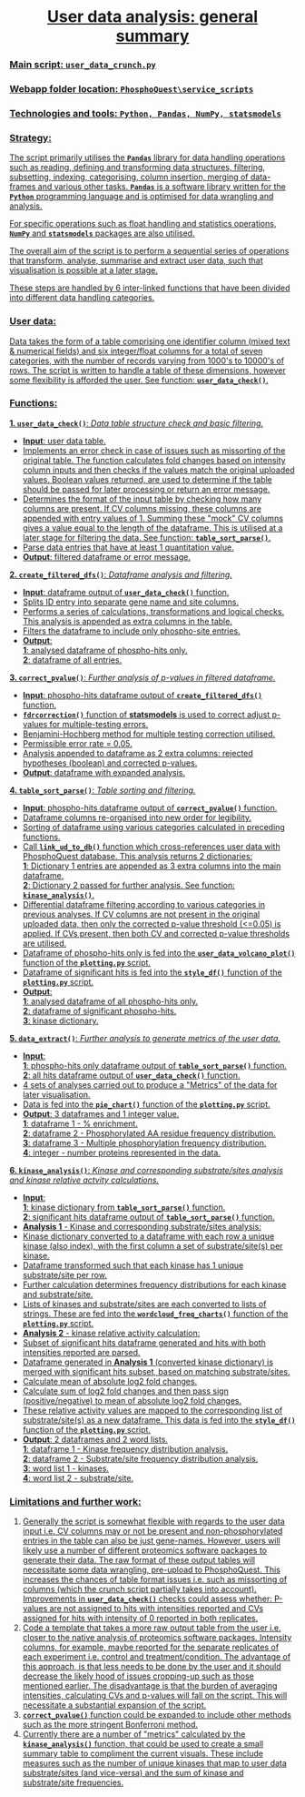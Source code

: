 # <center><u>User data analysis: general summary</center>

### <u>Main script</u>:  `user_data_crunch.py`

### <u>Webapp folder location</u>:  `PhosphoQuest\service_scripts`

### <u>Technologies and tools</u>:  `Python, Pandas, NumPy, statsmodels`

### <u>Strategy</u>: 

The script primarily utilises the <b>`Pandas`</b> library for data handling operations such as reading, defining and transforming data structures, filtering, subsetting, indexing, categorising, column insertion, merging of data-frames and various other tasks. <b>`Pandas`</b> is a software library written for the <b>`Python`</b> programming language and is optimised for data wrangling and analysis. 

For specific operations such as float handling and statistics operations, <b>`NumPy`</b> and <b>`statsmodels`</b> packages are also utilised.

The overall aim of the script is to perform a sequential series of operations that transform, analyse, summarise and extract user data, such that visualisation is possible at a later stage. 

These steps are handled by 6 inter-linked functions that have been divided into different data handling categories.

### <u>User data</u>:
Data takes the form of a table comprising one identifier column (mixed text & numerical fields) and six integer/float columns for a total of seven categories, with the number of records varying from 1000's to 10000's of rows. The script is written to handle a table of these dimensions, however some flexibility is afforded the user. See function: <b>`user_data_check()`</b>.   

### <u>Functions</u>:

**1. `user_data_check()`**:  <em>Data table structure check and basic filtering.</em>
* <b>Input</b>: user data table.
* Implements an error check in case of issues such as missorting of the original table. The function calculates fold changes based on intensity column inputs and then checks if the values match the original uploaded values. Boolean values returned, are used to determine if the table should be passed for later processing or return an error message.
* Determines the format of the input table by checking how many columns are present. If CV columns missing, these columns are appended with entry values of 1. Summing these "mock" CV columns gives a value equal to the length of the dataframe. This is utilised at a later stage for filtering the data. See function: <b>`table_sort_parse()`</b>.
* Parse data entries that have at least 1 quantitation value.
* <b>Output</b>: filtered dataframe or error message.

**2. `create_filtered_dfs()`**:  <em>Dataframe analysis and filtering.</em>
* <b>Input</b>: dataframe output of <b>`user_data_check()`</b> function.
* Splits ID entry into separate gene name and site columns.
* Performs a series of calculations, transformations and logical checks. This analysis is appended as extra columns in the table.
* Filters the dataframe to include only phospho-site entries.
* <b>Output</b>: 
<br><b>1</b>: analysed dataframe of phospho-hits only. 
<br><b>2</b>: dataframe of all entries.

**3. `correct_pvalue()`**:  <em>Further analysis of p-values in filtered dataframe.</em>
* <b>Input</b>: phospho-hits dataframe output of <b>`create_filtered_dfs()`</b> function.
* <b>`fdrcorrection()`</b> function of <b>statsmodels</b> is used to correct adjust p-values for multiple-testing errors. 
* Benjamini-Hochberg method for multiple testing correction utilised.
* Permissible error rate = 0.05.
* Analysis appended to dataframe as 2 extra columns: rejected hypotheses (boolean) and corrected p-values.
* <b>Output</b>: dataframe with expanded analysis.

**4. `table_sort_parse()`**:  <em>Table sorting and filtering.</em>
* <b>Input</b>: phospho-hits dataframe output of <b>`correct_pvalue()`</b> function.
* Dataframe columns re-organised into new order for legibility.
* Sorting of dataframe using various categories calculated in preceding functions. 
* Call <b>`link_ud_to_db()`</b> function which cross-references user data with PhosphoQuest database. This analysis returns 2 dictionaries:
<br><b>1</b>: Dictionary 1 entries are appended as 3 extra columns into the main dataframe.
<br><b>2</b>: Dictionary 2 passed for further analysis. See function: <b>`kinase_analysis()`</b>.
* Differential dataframe filtering according to various categories in previous analyses. If CV columns are not present in the original uploaded data, then only the corrected p-value threshold (<=0.05) is applied. If CVs present, then both CV and corrected p-value thresholds are utilised.
* Dataframe of phospho-hits only is fed into the <b>`user_data_volcano_plot()`</b> function of the <b>`plotting.py`</b> script.
* Dataframe of significant hits is fed into the <b>`style_df()`</b> function of the <b>`plotting.py`</b> script.
* <b>Output</b>: 
<br><b>1</b>: analysed dataframe of all phospho-hits only. 
<br><b>2</b>: dataframe of significant phospho-hits.
<br><b>3</b>: kinase dictionary.

**5. `data_extract()`**:  <em>Further analysis to generate metrics of the user data.</em>
* <b>Input</b>: 
<br><b>1</b>: phospho-hits only dataframe output of <b>`table_sort_parse()`</b> function.
<br><b>2</b>: all hits dataframe output of <b>`user_data_check()`</b> function.
* 4 sets of analyses carried out to produce a "Metrics" of the data for later visualisation.
* Data is fed into the <b>`pie_chart()`</b> function of the <b>`plotting.py`</b> script.
* <b>Output</b>: 3 dataframes and 1 integer value.
<br><b>1</b>: dataframe 1 - % enrichment.
<br><b>2</b>: dataframe 2 - Phosphorylated AA residue frequency distribution.
<br><b>3</b>: dataframe 3 - Multiple phosphorylation frequency distribution.
<br><b>4</b>: integer - number proteins represented in the data.

**6. `kinase_analysis()`**:  <em>Kinase and corresponding substrate/sites analysis and kinase relative actvity calculations.</em>
* <b>Input</b>: 
<br><b>1</b>: kinase dictionary from <b>`table_sort_parse()`</b> function.
<br><b>2</b>: significant hits dataframe output of <b>`table_sort_parse()`</b> function.
* <b>Analysis 1</b> - Kinase and corresponding substrate/sites analysis:
* Kinase dictionary converted to a dataframe with each row a unique kinase (also index), with the first column a set of substrate/site(s) per kinase.
* Dataframe transformed such that each kinase has 1 unique substrate/site per row.
* Further calculation determines frequency distributions for each kinase and substrate/site. 
* Lists of kinases and substrate/sites are each converted to lists of strings. These are fed into the <b>`wordcloud_freq_charts()`</b> function of the <b>`plotting.py`</b> script.
* <b>Analysis 2</b> - kinase relative activity calculation:
* Subset of significant hits dataframe generated and hits with both intensities reported are parsed.
* Dataframe generated in <b>Analysis 1</b> (converted kinase dictionary) is merged with significant hits subset, based on matching substrate/sites.
* Calculate mean of absolute log2 fold changes.
* Calculate sum of log2 fold changes and then pass sign (positive/negative) to mean of absolute log2 fold changes.
* These relative activity values are mapped to the corresponding list of substrate/site(s) as a new dataframe. This data is fed into the <b>`style_df()`</b> function of the <b>`plotting.py`</b> script.
* <b>Output</b>: 2 dataframes and 2 word lists.
<br><b>1</b>: dataframe 1 - Kinase frequency distribution analysis.
<br><b>2</b>: dataframe 2 - Substrate/site frequency distribution analysis.
<br><b>3</b>: word list 1 - kinases.
<br><b>4</b>: word list 2 - substrate/site.

### <u>Limitations and further work</u>:

1. Generally the script is somewhat flexible with regards to the user data input i.e. CV columns may or not be present and non-phosphorylated entries in the table can also be just gene-names. However, users will likely use a number of different proteomics software packages to generate their data. The raw format of these output tables will necessitate some data wrangling, pre-upload to PhosphoQuest. This increases the chances of table format issues i.e. such as missorting of columns (which the crunch script partially takes into account). Improvements in <b>`user_data_check()`</b> checks could assess whether: P-values are not assigned to hits with intensities reported and CVs assigned for hits with intensity of 0 reported in both replicates.
2. Code a template that takes a more raw output table from the user i.e. closer to the native analysis of proteomics software packages. Intensity columns, for example, maybe reported for the separate replicates of each experiment i.e. control and treatment/condition. The advantage of this approach, is that less needs to be done by the user and it  should decrease the likely hood of issues cropping-up such as those mentioned earlier. The disadvantage is that the burden of averaging intensities, calculating CVs and p-values will fall on the script. This will necessitate a substantial expansion of the script.
3. <b>`correct_pvalue()`</b> function could be expanded to include other methods such as the more stringent Bonferroni method. 
4. Currently there are a number of "metrics" calculated by the <b>`kinase_analysis()`</b> function, that could be used to create a small summary table to compliment the current visuals. These include measures such as the number of unique kinases that map to user data substrate/sites (and vice-versa) and the sum of kinase and substrate/site frequencies. 


